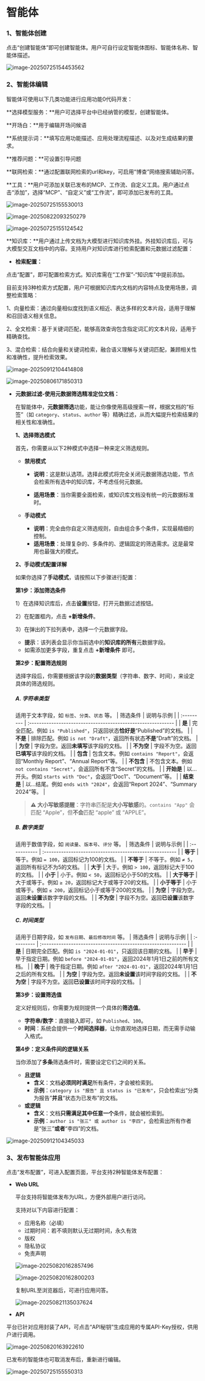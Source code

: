 # 智能体

### 1、智能体创建

点击“创建智能体”即可创建智能体。用户可自行设定智能体图标、智能体名称、智能体描述。

![image-20250725154453562](assets/image-20250725154453562.png)

### 2、智能体编辑

智能体可使用以下几类功能进行应用功能0代码开发：

**选择模型服务：**用户可选择平台中已经纳管的模型，创建智能体。

**开场白：**用于编辑开场问候语

**系统提示词：**填写应用功能描述、应用处理流程描述、以及对生成结果的要求。

**推荐问题：**可设置引导问题

**联网检索：**通过配置联网检索的url和key，可启用“博查”网络搜索辅助问答。

**工具：**用户可添加关联已发布的MCP、工作流、自定义工具。用户通过点击“添加”，选择“MCP”、“自定义”或“工作流”，即可添加已发布的工具。

![image-20250725155530013](assets/image-20250725155530013.png)

![image-20250822093250279](assets/image-20250822093250279.png)

![image-20250725155124542](assets/image-20250725155124542.png)

**知识库：**用户通过上传文档为大模型进行知识库外挂。外挂知识库后，可与大模型交互文档中的内容。支持用户对知识库进行检索配置和元数据过滤配置：

- **检索配置：**

点击“配置”，即可配置检索方式。知识库需在“工作室”-“知识库”中提前添加。

目前支持3种检索方式配置，用户可根据知识库内文档的内容特点及使用场景，调整检索策略：

1、向量检索：通过向量相似度找到语义相近、表达多样的文本片段，适用于理解和召回语义相关信息。

2、全文检索：基于关键词匹配，能够高效查询包含指定词汇的文本片段，适用于精确查找。

3、混合检索：结合向量和关键词检索，融合语义理解与关键词匹配，兼顾相关性和准确性，提升检索效果。

![image-20250912104414808](assets/image-20250912104414808.png)

![image-20250806171850313](assets/image-20250806171850313.png)

- **元数据过滤-使用元数据筛选精准定位文档：**

  在智能体中，**元数据筛选**功能，能让你像使用高级搜索一样，根据文档的“标签”（如 `category`、`status`、`author` 等）精确过滤，从而大幅提升检索结果的相关性和准确性。

  **1、选择筛选模式**

  首先，你需要从以下2种模式中选择一种来定义筛选规则。

  - **禁用模式**

    *   **说明**：这是默认选项。选择此模式将完全关闭元数据筛选功能，节点会检索所有选中的知识库，不考虑任何元数据。

    *   **适用场景**：当你需要全面检索，或知识库文档没有统一的元数据标准时。

  - **手动模式**

    *   **说明**：完全由你自定义筛选规则，自由组合多个条件，实现最精细的控制。
    *   **适用场景**：处理复杂的、多条件的、逻辑固定的筛选需求。这是最常用也最强大的模式。

  **2、手动模式配置详解**

  如果你选择了**手动模式**，请按照以下步骤进行配置：

  **第1步：添加筛选条件**

  1）在选择知识库后，点击**设置**按钮，打开元数据过滤按钮。

  2）在配置框内，点击 **+新增条件**。

  3）在弹出的下拉列表中，选择一个元数据字段。

  *   **提示**：该列表会显示你当前选中的**知识库的所有**元数据字段。
  *   如需添加更多字段，重复点击 **+新增条件** 即可。

  **第2步：配置筛选规则**

  选择字段后，你需要根据该字段的**数据类型**（字符串、数字、时间），来设定具体的筛选规则。
  ##### **A. 字符串类型**
  适用于文本字段，如 `标签`、`分类`、`状态` 等。
  | 筛选条件   | 说明与示例                                                   |
  | :--------- | :----------------------------------------------------------- |
  | **是**     | 完全匹配。例如 `is "Published"`，只返回状态**恰好是**“Published”的文档。 |
  | **不是**   | 排除匹配。例如 `is not "Draft"`，返回所有状态**不是**“Draft”的文档。 |
  | **为空**   | 字段为空。返回**未填写**该字段的文档。                       |
  | **不为空** | 字段不为空。返回**已填写**该字段的文档。                     |
  | **包含**   | 包含文本。例如 `contains "Report"`，会返回“Monthly Report”、“Annual Report”等。 |
  | **不包含** | 不包含文本。例如 `not contains "Secret"`，会返回所有不含“Secret”的文档。 |
  | **开始是** | 以...开头。例如 `starts with "Doc"`，会返回“Doc1”、“Document”等。 |
  | **结束是** | 以...结尾。例如 `ends with "2024"`，会返回“Report 2024”、“Summary 2024”等。 |
  > **⚠️ 大小写敏感提醒**：字符串匹配是**大小写敏感**的。`contains "App"` 会匹配 “Apple”，但**不会**匹配 “apple” 或 “APPLE”。
  ##### **B. 数字类型**
  适用于数值字段，如 `阅读量`、`版本号`、`评分` 等。
  | 筛选条件     | 说明与示例                                              |
  | :----------- | :------------------------------------------------------ |
  | **等于**     | 等于。例如 `= 100`，返回标记为100的文档。               |
  | **不等于**   | 不等于。例如 `≠ 5`，返回所有标记不为5的文档。           |
  | **大于**     | 大于。例如 `> 100`，返回标记大于100的文档。             |
  | **小于**     | 小于。例如 `< 50`，返回标记小于50的文档。               |
  | **大于等于** | 大于或等于。例如 `≥ 20`，返回标记大于或等于20的文档。   |
  | **小于等于** | 小于或等于。例如 `≤ 200`，返回标记小于或等于200的文档。 |
  | **为空**     | 字段为空。返回**未设置**该数字字段的文档。              |
  | **不为空**   | 字段不为空。返回**已设置**该数字字段的文档。            |
  ##### **C. 时间类型**
  适用于日期字段，如 `发布日期`、`最后修改时间` 等。
  | 筛选条件   | 说明与示例                                                   |
  | :--------- | :----------------------------------------------------------- |
  | **是**     | 日期完全匹配。例如 `is "2024-01-01"`，只返回该日期的文档。   |
  | **早于**   | 早于指定日期。例如 `before "2024-01-01"`，返回2024年1月1日之前的所有文档。 |
  | **晚于**   | 晚于指定日期。例如 `after "2024-01-01"`，返回2024年1月1日之后的所有文档。 |
  | **为空**   | 字段为空。返回**未设置**该时间字段的文档。                   |
  | **不为空** | 字段不为空。返回**已设置**该时间字段的文档。                 |
  
  **第3步：设置筛选值**
  
  定义好规则后，你需要为规则提供一个具体的**筛选值**。
  
  *   **字符串/数字**：直接输入即可，如 `Published`、`100`。
  *   **时间**：系统会提供一个**时间选择器**，让你直观地选择日期，而无需手动输入格式。

  **第4步：定义条件间的逻辑关系**
  
  当你添加了**多条**筛选条件时，需要设定它们之间的关系。
  *   **且逻辑**
      *   **含义**：文档**必须同时满足**所有条件，才会被检索到。
      *   **示例**：`category is "报告" 且 status is "已发布"`，只会检索出“分类为报告”**并且**“状态为已发布”的文档。
  *   **或逻辑**
      *   **含义**：文档**只需满足其中任意一个**条件，就会被检索到。
      *   **示例**：`author is "张三" 或 author is "李四"`，会检索出所有作者是“张三”**或者**“李四”的文档。

![image-20250912104345033](assets/image-20250912104345033.png)



### 3、发布智能体应用

点击“发布配置”，可进入配置页面，平台支持2种智能体发布配置：

- **Web URL**

  平台支持将智能体发布为URL，方便外部用户进行访问。

  支持对以下内容进行配置：

  - 应用名称（必填）
  - 过期时间：若不填则默认无过期时间，永久有效
  - 版权
  - 隐私协议
  - 免责声明

  ![image-20250820162857496](assets/image-20250820162857496.png)

  ![image-20250820162800203](assets/image-20250820162800203.png)

  复制URL至浏览器后，可进行应用问答。

  ![image-20250821135037624](assets/image-20250821135037624.png)

- **API**

平台已针对应用封装了API，可点击“API秘钥”生成应用的专属API-Key授权，供用户进行调用。

![image-20250820163922610](assets/image-20250820163922610.png)

已发布的智能体也可取消发布后，重新进行编辑。

![image-20250725155550313](assets/image-20250725155550313.png)